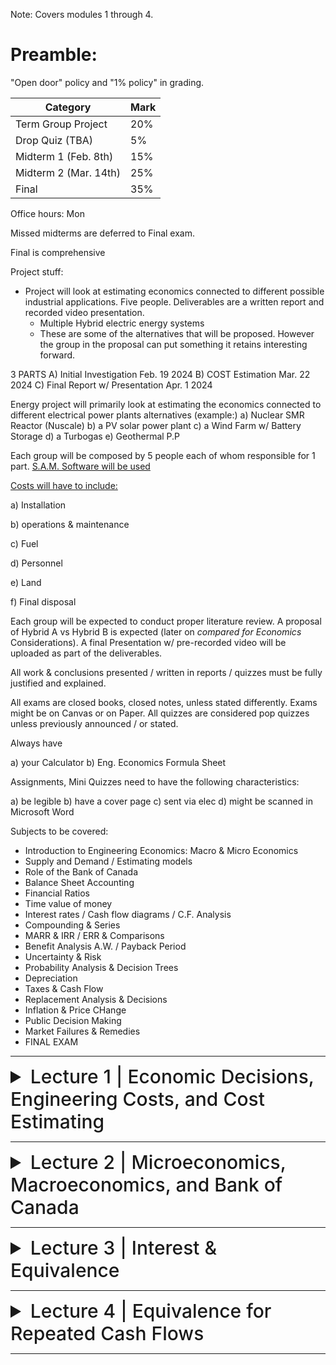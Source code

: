 Note: Covers modules 1 through 4.

# Preamble:

"Open door" policy and "1% policy" in grading.

| Category                     | Mark   |
|------------------------------|--------|
| Term Group Project           | 20%    |
| Drop Quiz (TBA)              | 5%     |
| Midterm 1 (Feb. 8th)         | 15%    |
| Midterm 2 (Mar. 14th)        | 25%    |
| Final                        | 35%    |

Office hours: Mon

Missed midterms are deferred to Final exam.

Final is comprehensive

Project stuff:

- Project will look at estimating economics connected to different possible industrial applications. Five people. Deliverables are a written report and recorded video presentation.
  - Multiple Hybrid electric energy systems
  - These are some of the alternatives that will be proposed. However the group in the proposal can put something it retains interesting forward.
 
3 PARTS
A) Initial Investigation Feb. 19 2024
B) COST Estimation Mar. 22 2024
C) Final Report w/ Presentation Apr. 1 2024

Energy project will primarily look at estimating the economics connected to different electrical power plants alternatives (example:)
a) Nuclear SMR Reactor (Nuscale)
b) a PV solar power plant
c) a Wind Farm w/ Battery Storage
d) a Turbogas
e) Geothermal P.P

Each group will be composed by 5 people each of whom responsible for 1 part. [S.A.M. Software will be used](https://sam.nrel.gov/)

<ins>Costs will have to include:</ins>

a) Installation

b) operations & maintenance

c) Fuel

d) Personnel

e) Land

f) Final disposal

Each group will be expected to conduct proper literature review. A proposal of Hybrid A vs Hybrid B is expected (later on *compared for Economics* Considerations). A final Presentation w/ pre-recorded video will be uploaded as part of the deliverables.

All work & conclusions presented / written in reports / quizzes must be fully justified and explained.

All exams are closed books, closed notes, unless stated differently. Exams might be on Canvas or on Paper. All quizzes are considered pop quizzes unless previously announced / or stated.

Always have

a) your Calculator
b) Eng. Economics Formula Sheet

Assignments, Mini Quizzes need to have the following characteristics:

a) be legible
b) have a cover page
c) sent via elec
d) might be scanned in Microsoft Word

Subjects to be covered:

- Introduction to Engineering Economics: Macro & Micro Economics
- Supply and Demand / Estimating models
- Role of the Bank of Canada
- Balance Sheet Accounting
- Financial Ratios
- Time value of money
- Interest rates / Cash flow diagrams / C.F. Analysis
- Compounding & Series
- MARR & IRR / ERR & Comparisons
- Benefit Analysis A.W. / Payback Period
- Uncertainty & Risk
- Probability Analysis & Decision Trees
- Depreciation
- Taxes & Cash Flow
- Replacement Analysis & Decisions
- Inflation & Price CHange
- Public Decision Making
- Market Failures & Remedies
- FINAL EXAM

---

<details>
  <summary style="font-size: 30px; font-weight: 500; cursor: pointer;">Lecture 1 | Economic Decisions, Engineering Costs, and Cost Estimating</summary>

# A Sea of Problems

Problems can be classified by levels of difficulty
- Simple (do not require much time or effort)
- Intermediate (primarily economic)
- Complex (mix of economic, political, and social/ethical)

# The Role of Engineering Economic Analysis

Engineering economic analysis is most suitable for intermediate problems and the economic aspects of complex problems. Such problems have the following characteristics:

1. The problem is *important* enough to justify serious thought and effort.
2. The problem can't be worked out in one's head-that is, a careful analysis *requires that we organize* the problem and all the various consequences.
3. The problem has economic aspects that are important in reaching a decision.

# The Decision-Making Process

![decision making](../static/EE_1_1.png)

## 1) Recognize the Problem - Once we are aware of the problem, we solve it as best we can

## 2) Define the goal or objective - The goal can be a grand, overall goal of a person or a firm, or it may be narrow and specific

## 3) Assemble Relevant Data - Obtaining information through market research or other data gathering is required. The time horizon of the problem (i.e. how long would it take to solve) must be assembled. A firm’s own accounting system is recognized as valuable data. Must also include financial consequences (costs and benefits):

- Market consequences
- Extra-market consequences
- Intangible consequences

## 4) Identify Feasible Alternatives
- Unless the best alternative is considered, the result will *always* be less than ideal
- Two types of alternatives are sometimes ignored:
  - Do-nothing” alternative
  - Unglamorous alternatives
- Ensure that all alternatives have been listed
- Impractical alternatives may lead to a better possibility

## 5) Select the Criteria for Determining the Best Alternative
- Define what we mean by “best” (i.e. term is variable and STC depending on problem)
- There must be at least one criterion, or a set of criteria, to evaluate which alternative is best
  - Ex. Maximum profit, minimize unemployment, create minimal disturbance to the environment, etc.

## 6) Construct a Model

The objective, relative data, feasible alternatives, and selection standards of the problem must be merged. In economic decision-making, this model is usually **mathematical.**

## 7) Predict the Outcomes for Each Alternative

To choose the best alternative, the outcomes for each alternative must be stated in a *comparable* way. 

The consequences of each alternative are usually evaluated in monetary terms, categorized by:

- Market consequences-where established market prices are available
- Extra-market consequences-no direct market prices, so priced indirectly
- Intangible consequences-valued by judgment, not monetary prices

In the short-term, costs and benefits can be considered to occur at the same time. A cash flow diagram is used to represent the timing of various costs and benefits. For longer-term problems, a common mistake is to assume that the current situation will be unchanged if the do-nothing alternative is chosen. *For example*, current profits may shrink or vanish as a result of the actions of competitors and the expectations of customers

## 8) Choose the Best Alternative

The right choice is the one that best meets the criteria after we have considered both the numerical and intangible consequences. Since intangible consequences are left out of the numerical calculations, they should be introduced into the decision-making at this point.

## 9) Audit the Results

An audit of the results is a comparison of what happened against the predictions.

Audits help *keep a project on track*, help *future estimates and assumptions*, and *provide an incentive* to give accurate estimates

# Ethics

Ethics can be described as **distinguishing right and wrong when making decisions**
- Establishing beliefs and moral obligations
- Defining values and fairness
- Determining duties and guidelines for conduct

Ethical decision-making requires:
- an understanding of the “context” of the problem,
- the possible choices, and
- the outcomes of each choice

## Ethical Dimensions in Decision-Making

In Canada, provincial and territorial associations of professional engineers are responsible for the regulation of the practice of engineering (Engineers Canada). For all engineers, difficulties arise when their actions are contrary to these written or internal codes.

## The Environment We Live In
The decision maker must ask who incurs the costs for the project and who receives the benefits. Ethical issues can be particularly difficult because there are often stakeholders with opposing viewpoints, and some of the data may be uncertain and hard to quantify.

(E.g., protecting the habitat of an endangered species versus flood-control projects that protect people, animals, and structures)

## Safety & Cost
Some of the most common and most difficult ethical dilemmas involve trade-offs between safety and cost. If a product is "too safe," it will be too expensive and it will not be used. And sometimes the cost is borne by one party and the risk by another. A balance must be struck between safety and cost.

## Emerging Issues and "Solutions"

Governments have prevented, limited, and exposed financial wrongdoing within corporations as a result of the latter breaching laws.

Globalization is an area of increasing importance within ethical considerations

## Importance of Ethics In Engineering and Engineering Economy

Mistakes can still be made even while acting ethically. The engineers' duty to speak out, within, and beyond their company is neccessary to protect the public.

# Engineering Decision Making for Current Costs
- If a decision is one where the results are known in a short period of time, it can be determined by:
  - Adding up costs and benefits between alternatives
  - Thereby, one can determine the best alternative

Example: (Tile for Plant Floor—fixed output)
- 1000 m<sup>2</sup>
- Tile A costs:
  - Purchase: $52/m<sup>2</sup>; Installation: $37,000
- Tile B costs:
  - Purchase: $63/m<sup>2</sup>; Installation: $28,000

Select Tile A to minimize cost for fixed output

![costs](../static/EE_1_2.png)

# Engineering Costs

## Fixed, Variable, Marginal, and Average Costs
- **Fixed**: Constant, unchanging costs
- **Variable**: Depends on the level of output or activity
- **Marginal**: Variable cost for one more unit
- **Average**: Total cost divided by the number of units
- **Break-even point**: The level of activity at which the total cost of providing the product, good, or service is equal to the revenue generated
- **Profit region**: Values of the variable x greater than the break-even point, where total revenue is greater than total costs
- **Loss region**: Values of the variable x less than the break-even point, where total cost is greater than total revenue

![costs](../static/EE_1_3.png)

### Problem
- A company operates a summer camp. The following cost data for a 12-week summer camp is as follows:
  - Charge per camper =$400/week
  - Variable cost per camper = $220/week
  - Fixed costs = $240,000 per summer season
  - Capacity per week = 200 campers

Determine the following:
- The total number of campers to breakeven for the season
- The profit if the camp is operated at 90% capacity
- The additional profit that can be made if a discount of $100 per week is given for another 10 campers

**a)** To break-even,

Total costs = Total revenue

240,000 + 220 (12)x = 400 (12)x

x = 240,000/ {(400 – 220)(12)} = 111 campers

**b)** 90% capacity

Number of campers = 0.90 (200) = 180

Profit = 180 (400) 12 – {240,000 + 180(12)(220) = $188,800

**c)** Additional profit = 10(12)(400 – 100) – 10(12)(220) = $9,600

- **Sunk Costs**
  - Money already spent due to a past decision
  - Should be disregarded in engineering economic analysis
- **Opportunity Costs**
  - The costs associated with a resource being used for an alternate task
  - Sometimes referred to as "forgone opportunity costs"
  - "An opportunity cost is the benefit that is forgone by engaging a business resource in a chosen activity instead of engaging that same resource in a forgone activity."
- **Recurring and Non-Recurring Costs**
  - Recurring: A cost that reoccurs at regular intervals
  - Non-recurring : One-of-a-kind cost recurring at irregular intervals
- **Incremental Costs**
  - Incremental: Cost differences between alternatives
- **Cash Costs versus Book Costs**
  - Cash costs: require a cash transaction out of one person’s pocket into the pocket of someone else
  - Book costs are recorded but are not transactions
    - Do not represent cash flows, thus are not included in engineering economic analysis
- **Life-Cycle Costs**
  - Designing products, goods, and services with a full and explicit recognition of the associated costs over their life cycles
  - Two key concepts:
    - The later a design change is made, the higher the cost
    - Decisions made early in the life cycle tend to “lock in” costs that will be incurred later

![life-cycle costs](../static/EE_1_4.png)

# Cost Estimating

**Types of Estimates**

- Rough Estimates
  - Quick/easy, high-level estimates where accuracy varies widely (accuracy of −30% to +60%)
- Budget Estimates
  - Used for budgeting projects where the accuracy is better than a rough estimate due to the extra effort used to make a determination (accuracy of −15% to +20%)
- Detailed Estimates
  - Estimates made from detailed designs using quantitative models and vendor quotes. High level of accuracy (accuracy of −3% to +5%)

**Difficulties in Estimation**

- One-of-a-Kind Estimates
  - First-run projects and projects that have never been done before
- Time and Effort Available
  - Human resources and time available for making estimates
 
## Estimating Models

- Per-Unit Model
  - Uses a per-unit factor (e.g., cost per square ft)
- Segmenting Model
  - “Divide and conquer” approach
  - Individual and component estimates are added together
- Cost Indexes
  - Historical change in costs as a ration relationship

![equations](../static/EE_1_5.png)

- Power-Sizing Model
  - Used to “scale up” or “scale down” known costs

![equations](../static/EE_1_6.png)

Where x is the power-sizing component
- x = 1.0 shows a linear power sizing component
- x < 1.0 shows the “economies” of scale
  - i.e., the more you buy, the cheaper per unit
- x > 1.0 shows a “diseconomies” of scale

- Triangulation
  - Approaching the estimate using different sources of data or different quantitative models to confirm the value initially calculated
- Improvement and the Learning Curve
  - A percentage or rate at which output is increased due to repetition
  
𝑇<sub>𝑁</sub> = 𝑇<sub>𝑖𝑛𝑖𝑡𝑖𝑎𝑙</sub> × 𝑁<sup>𝑏</sup>

- 𝑇<sub>𝑁</sub> = time required for Nth unit of production
- 𝑇<sub>𝑖𝑛𝑖𝑡𝑖𝑎𝑙</sub> = time required for the first unit of production
- 𝑁 = number of completed units
- 𝑏 = learning curve exponent

![equations](../static/EE_1_7.png)

• The Learning Curve: Problem
• In a complex assembly operation, it is found the learning curve rate is
70%. The standard time of 3 minutes per assembly is reached after the
110th unit.
• Calculate the time required for the very first unit.
• Calculate the time required for the 200th unit.

![solution](../static/EE_1_8.png)

## Estimating Benefits

Economic analysis often requires considering the benefits as well as the costs.

- Many of the same methods used to calculate costs can be used to calculate benefits
- Benefits are typically in the future, which sometimes makes them more difficult to estimate

# Cash Flow Diagrams
- Drawing a Cash Flow Diagram
- The Cash Flow Diagram (CFD) shows when all cash flows occur
- Look at Figure 1-7 and the $100 positive cash flow at the end of Period 2
- In a CFD, the end of Period N is always the same time as the beginning of Period N+1

![cashflowdiagram](../static/EE_1_9_1.png)

![cashflowdiagram](../static/EE_1_9_2.png)

## Categories of Cash Flow
- First cost: Expense of building or of buying and installing
- Operations and maintenance (O&M): Annual expense, such as electricity, labor, and minor repairs
- Salvage value: Receipt at project termination for sale or transfer of the equipment (can be a salvage cost)
- Revenues: Annual receipts due to sale of products or services
- Overhaul: Major capital expenditure that occurs during the life of the asset

</details>

---

<details>
  <summary style="font-size: 30px; font-weight: 500; cursor: pointer;">Lecture 2 | Microeconomics, Macroeconomics, and Bank of Canada</summary>

# Outline
- Differentiate between Microeconomics and Macroeconomics
- Learn the main principles of Microeconomics and Macroeconomics
- Understand the laws of supply and demand, price elasticity, utility theory
- Understand the role of Bank of Canada

# Macroeconomics vs. Microeconomics
| **MICROECONOMIC QUESTIONS** | **MACROECONOMIC QUESTIONS** |
|-------------------------|-------------------------|
| Go to business school or take a job? | How many people are employed in the economy as a whole? |
| What determines the salary offered by Citibank to John Smith, a new Columbia MBA? | What determines the overall salary levels paid to workers in a given year? |
| What determines the cost to a university or college of offering a new course? | What determines the overall level of prices in the economy as a whole? |
| What government policies should be adopted to make it easier for low-income students to attend college? | What government policies should be adopted to promote full employment and growth in the economy as a whole? |
| What determines whether Citibank opens a new office in Shanghai? | What determines the overall trade in goods, services and financial assets between the U.S. and the rest of the world? |

- Microeconomics focuses on how decisions are made by individuals and firms and the consequences of those decisions.
  - Example: How much it would cost for a university or college to offer a new course ─ the cost of the instructor’s salary, the classroom facilities, the class materials, and so on. Having determined the cost, the school can then decide whether or not to offer the course by weighing the costs and benefits.
- Macroeconomics examines the aggregate behavior of the economy (i.e. how the actions of all the individuals and firms in the economy interact to produce a particular level of economic performance as a whole).
  - Example: Overall level of prices in the economy (how high or how low they are relative to prices last year) rather than the price of a particular good or service.

# Microeconomics – Main Concepts
- Scarcity and rivalry
- Supply, demand and equilibrium
- Price elasticity
- Incentives and behaviors
- Utility theory
- Production theory
- Law of diminishing returns
- Law of increasing returns to scale
- Economic shortage and surplus
- Principle of comparative advantage
- Production possibilities
- Profit

## Individual Choice: The Core of Economics
- A resource is anything that can be used to produce something else.
  - Ex.: Land, labor, physical capital, human capital
- Resources are scarce—the quantity available isn’t large enough to satisfy all productive uses.
  - Ex.: Petroleum, lumber, intelligence
- Individual choice is the decision by an individual about what to do, which necessarily involves a decision about what not to do.
- Principles behind the individual choices include the following:
  - Resources are scarce.
  - The real cost of something is what you must give up to get it.
  - “How much?” is a decision at the margin.
  - People usually take advantage of opportunities to make themselves better off.

# Supply, Demand and Equilibrium
- The law of demand states that quantity purchased varies inversely with price. In other words, the higher the price, the lower the quantity demanded.
- The law of supply says that as the price of an item goes up, suppliers will attempt to maximize their profits by increasing the number of items for sale.
- Focuses on supply and demand as the driving forces behind the production, pricing, and consumption of goods and services.
- Consumers and producers of a good vary the price and quantity of the good traded between them until price hits an
- **equilibrium point**: total quantity of the goods demanded = total quantity of the goods supplied

![s&d](../static/EE_2_1_1.png)

![s&d](../static/EE_2_1_2.png)

![s&d](../static/EE_2_1_3.png)

## Price Elasticity of Demand
- An economic measure of the change in the quantity demanded or purchased of a product in relation to its price change.

Price Elasticity of Demand = % Change in Quantity Demanded / % Change in Price

- Price Elasticity of Demand < 1  => inelastic
  - e.g. oil, cigarettes
- Price Elasticity of Demand > 1  => elastic
  -  e.g. restaurant meals

![price elasticity demand](../static/EE_2_2_1.png)

## Price Elasticity of Supply
- An economic measure of the responsiveness to the supply of a good or service after a change in its market price. The supply of a good will increase when its price rises and will decrease when its price decreases.

Price Elasticity of Supply = % Change in Quantity Supply / % Change in Price

- Price Elasticity of Supply < 1  => inelastic
- Price Elasticity of Supply > 1  => elastic

![price elasticity supply](../static/EE_2_2_2.png)

# Incentives and Behaviors
- Focuses on situations that motivate individuals or firms to behave in a certain way. Has two types:
  - Positive incentives
    - E.g., rewards and payments, social status, etc.
  - Disincentives or negative incentive
    - Fines and taxes
  - Incentives could backfire.
    - Paying people to donate blood.
    - Fining people if they are late to pick up their children from day-care.

## Utility Theory
Consumers will choose to purchase goods that will maximize their “utility,” depending on how much money they have available to spend.
- Usefulness, worth, values, benefit, satisfaction or happiness.

![law of increasing/decreasing](../static/EE_2_3.png)

# Macroeconomics – Main Concepts
- Circular Flow of Income
- Gross Domestic Product
- Measuring growth
- Unemployment
- Prices and inflation
- Aggregate demand and supply
- Labor productivity
- Recessions and expansions
- Macroeconomic policies


![circular flow model](../static/EE_2_4.png)


## Macroeconomics vs. Microeconomics
In macroeconomics, the behavior of the whole macroeconomy is, indeed, greater than the sum of individual actions and market outcomes.
- Example: **Paradox of thrift**: when families and businesses are worried about the possibility of economic hard times, they prepare by cutting their spending.
- This reduction in spending depresses the economy as consumers spend less and businesses react by laying off workers.
- As a result, families and businesses may end up worse off than if they hadn’t tried to act responsibly by cutting their spending.

Economic activity is measured using Gross Domestic Product (GDP). **Gross Domestic Product** is the market value of the final goods and services produced in a country during a given period.

## Macroeconomics: Theory and Policy
- In a **self-regulating economy**, problems such as unemployment are **resolved without government intervention**, through the working of the **invisible hand**.
- According to **Keynesian economics**, economic slumps are caused by inadequate spending and they can be mitigated by government intervention.
- **Monetary policy** uses changes in the quantity of money to alter interest rates and affect overall spending.
- **Fiscal policy** uses changes in government spending and taxes to affect overall spending.

# The Business Cycle
- The **business cycle** is the short-run alternation between economic downturns and economic upturns.
- A **depression** is a very deep and prolonged downturn.
- **Recessions** are periods of economic downturns when output and employment are falling.
- **Expansions**, sometimes called recoveries, are periods of economic upturns when output and employment are rising.
- The point at which the economy turns from expansion to recession is a **business-cycle peak**.
- The point at which the economy turns from recession to expansion is a **business-cycle trough**.

![business cycle](../static/EE_2_5_1.png)

![recessions + expansions](../static/EE_2_5_2.png)

![canada unemployment rate](../static/EE_2_5_3.png)

![us unemployment rate](../static/EE_2_5_4.png)

## Taming the Business Cycle
- Policy efforts undertaken to reduce the severity of recessions are called **stabilization policy**.
- One type of stabilization policy is **monetary policy**: changes in the quantity of money or the interest rate.
- The second type of stabilization policy is **fiscal policy**: changes in tax policy or government spending, or both.

## Central Banks
- A central bank is a financial institution that is responsible for overseeing the monetary system and policy of a nation or group of nations, regulating its money supply, and setting interest rates.
- Central banks enact monetary policy, by easing or tightening the money supply and availability of credit, central banks seek to keep a nation's economy on an even keel.
- A central bank sets requirements for the banking industry, such as the amount of cash reserves banks must maintain vis-à-vis their deposits. A central bank can be a lender of last resort to troubled financial institutions and even governments.
- The critical feature of a central bank—distinguishing it from commercial banks—is its legal monopoly status, which gives it the privilege to issue banknotes and cash. Private commercial banks are only permitted to issue demand liabilities, such as checking deposits.

### The Bank of Canada:
Main areas of responsibility
- The Bank of Canada is the nation's central bank. Its principal role is "to promote the economic and financial welfare of Canada"
- Monetary policy: The Bank influences the supply of money circulating in the economy, using its monetary policy framework to keep inflation low and stable.
- Financial system: The Bank promotes safe, sound and efficient financial systems, within Canada and internationally, and conducts transactions in financial markets in support of these objectives.
- Currency: The Bank designs, issues and distributes Canada’s bank notes.
- Funds management: The Bank is the "fiscal agent" for the Government of Canada, managing its public debt programs and foreign exchange reserves.
- Retail payments supervision: Under the Retail Payment Activities Act, the Bank will be responsible for supervising payment service providers.
</details>

---

<details>
  <summary style="font-size: 30px; font-weight: 500; cursor: pointer;">Lecture 3 | Interest & Equivalence</summary>

# The Role of Accounting
- Engineering economy focuses on the financial aspects of projects, whereas accounting focuses on the financial aspects of firms
- Three functions within businesses:
    1) Engineering economics: Analyzes economic impact of alternatives and projects over their life cycles
    2) Accounting: Determines the dollar impact of past decisions, reports on the economic viability of a unit or firm, and evaluates potential funding sources
    3) Management: Allocates available investment funds to projects, evaluates unit and firm performance, allocates resources, and selects and directs personnel
 
## Accounting for Business Transactions
- A business transaction involves two parties and the exchange of dollars (or the promise of dollars) for a product or service
  - Accounting functions:
    - Records, analyzes, and reports on transactions
    - Summarizes and analyzes financial data
    - Provides data for general accounting and cost accounting

# Primary Accounting Statements
- Balance sheet:
  - A firm’s financial condition at a specific time
  - Lists a firm’s assets, liabilities, and equity
- Income statement:
  - A firm’s performance over a period of time

## Balance Sheet

![balance sheet](../static/EE_3_1.png)

- Assets: Owned by the firm and have monetary value
- Liabilities: Dollar claims against the firm
  - Short-term (current): Due within one year
  - Long-term: Longer due dates (mortgages, bonds, loans, etc.)
- Equity (or net worth): represents funding from the firm and its owners (the shareholders)
  - At any point in time the difference between the total worth minus what is owed
- Fundamental accounting equation:
  - Assets = Liabilities + Equity
 
### Accounting

- For Engineered Industries
  - Total assets are $13,815,000
  - Total current and long-term liabilities are $2,180,000 and $1,200,000, respectively
  - Total equity is $10,435,000

- Fundamental accounting equation:
  - Assets = Liabilities + Equity
  - $13,815,000 = $3,380,000 + $10,435,000

- Working Capital
  - Working capital = Current assets – Current liabilities
  - For Engineered Industries, there would be $8,770,000 − $2,180,000 = $6,590,000 available in working capital

- Financial Ratios Derived from Balance Sheet Data
  - Firm’s health can be evaluated through ratios of quantities on the balance sheet
  - Current ratio = Current assets/Current liabilities
    - Shows the ability of a firm to cover current liabilities
    - Historically, firms have aimed to be at or above a ratio of 2.0
      - The current ratio is above 2 **(8,770,000/2,180,000 = 4.02)**

  - Acid-test ratio (or quick ratio) = Quick assets/Total current liabilities
    - With ~90 days
    - Shows the ability of a firm to pay debt quickly
    - Current inventories are excluded from quick assets due to the time required to sell them
    - Above 1
      - The acid-test ratio is well above 1 **[(1,940,000 + 950,000 + 4,100,000)/2,180,000 = 3.21]**

## Income statement

![income statement](../static/EE_3_2.png)

- Also known as the profit and loss statement
- Summarizes the firm’s revenues and expenses over a period of time (month, quarter, year, etc.)
- Used to evaluate revenue and expenses that occur in the interval between consecutive balance sheet statements
- The income statement reports the firm’s net income (profit) or loss by subtracting expenses from revenues
- Revenues − Expenses = Net profit (Loss)
- If revenues minus expenses is positive, there has been a profit; if it is negative, a loss has occurred

### Accounting

- For Engineered Industries
- Total revenues = $18,350,000
- Total expenses = $17,230,000
- **Net income = Revenues - Expenses**
  = $18,350,000 - $17,230,000
  = $1,120,000 before taxes
($730,000 after taxes)

- Financial Ratios Derived from Balance Sheet Data
- **Net Profit Ratio = Net profit/Net sales revenue**
  - Indicates cost efficiency of operations and firm’s ability to convert sales into profits
  - Net sales revenue equals sales minus returns and allowances
    - For Engineered Industries, the net profit ratio is **730,000/18,030,000 = 0.040 = 4.0%**
      
- **Interest Coverage Ratio = Total Income/Interest Payments**
  - Indicates how much revenue must drop to affect the firm’s ability to finance its debt
  - It should be at least 3.0 for industrial firms
  - Total income is total revenues minus all expenses except interest payments
    - Engineered Industries has an interest coverage ratio of **(18,350,000 − 17,110,000)/120,000 = 10.3**

- Linking the Balance Sheet, Income Statement, and Capital Transactions
  - There are many links between the balance sheet, income statement, and cash flows that make up business transactions
  - For engineering economic analysis, the following links are the most important:
    - Overall profit or loss (income statement) and the starting and ending equity (balance sheets)
    - Acquisition of capital assets
    - Depreciation of capital assets

- Linking the Balance Sheet, Income Statement, and Capital Transactions, cont’d
  - The overall profit or loss during the year (shown on the income statement) is reflected in the change in retained earnings (RE) between the balance sheets at the beginning and end of the year
  - To find the change in retained earnings (RE), one must also subtract any dividends distributed to the owners and add the value of any new capital stock sold
  - Change in Retained Earnings (RE):
    - **RE<sub>end</sub> = RE<sub>beg</sub> + Net Income(or Loss) + New Stock – Dividends**

![example](../static/EE_3_3.png)

- Cost accounting: Used to develop product costs, determine the mix of labour, materials, and other costs in a production setting, and to evaluate outsourcing and subcontracting possibilities

![traditional cost accounting](../static/EE_3_4.png)

- **Direct and Indirect Costs**
  - Costs incurred to produce a product or service are traditionally classified as either direct or indirect (overhead)
  - **Direct costs**: Activities directly associated with the final product or service produced (e.g., materials, labour, etc.)
  - **Indirect costs**: Costs not easily linked directly to individual products or services (e.g., machine depreciation, management/sales/administration costs, etc.)

## Indirect Cost Allocation
- Indirect costs are sometimes allocated across projects through “absorption costing”
- Allocating overhead costs based on factors (burden vehicle), such as:
1. number of direct-labour costs each project has
2. direct-labour hours
3. direct-material cost
4. total direct cost

## Other Problems to Watch For
- Centralized accounting systems have often been accused by project managers of being too slow or “untimely”
- If an organization establishes numerous files and systems so that stakeholders have the timely data they need, the level of accuracy in one or all systems may be low
  - Analysts making cost estimates will have to consider other internal data sources.
- Inventory or land valued too low because its based on acquisition cost
- Capital equipment being valued too high or too low depending on the depreciation methods and company policy

</details>

---

<details>
  <summary style="font-size: 30px; font-weight: 500; cursor: pointer;">Lecture 4 | Equivalence for Repeated Cash Flows</summary>

# Computing Cash Flows
- We describe the benefits and costs as receipts (cash flowing in) and disbursements (cash flowing out) at different points in time
- The foundation of engineering economic analysis are techniques for comparing the value of money at different dates

## Time Value of Money
- When monetary consequences of an alternative occur in a considerable period, we cannot simply add up the various sums of money
- Money
  - It has value over time
  - It is a valuable asset that people are willing to pay to have it available to use
  - It can be rented in roughly the same way that an apartment is rented
    - The charge is called interest instead of rent
    - Our preference for having money now rather than money in the future differs from person to person
      - The preference for having money now rather than later has nothing to do with inflation
    - The bank expresses the time value it puts on money by publishing its interest rate

### Simple Interest
- Interest that is computed only on the original sum and not on accrued interest
  - **Total interest earned = P × i × n = Pin**
    - Where: P = present sum, i = interest rate/period, and n = # of time periods (e.g. years)
  - **Total money after n periods (F) = P + Pin or F = P(1+in)**
    - Where: F = future sum
     
![simple interest ex](../static/EE_4.1.png)

### Compound Interest
- In practice, interest is determined using the compound interest method.
- Simple interest is normally not used unless specifically stated otherwise
- Interest is calculated on the accumulated amount and not simply on the original amount
  - Interest on top of interest

Below, consider a $25,000 loan at 10%/year

| Year "n" | Total in Year "n" | Interest accumulated at end of year "n" | Amount accumulated at end of year "n" |
|-|-|-|-|
| 1 | $25,000 | $2,500 | $27,500 |
| 2 | $27,500 | $2,750 | $30,250 |
| 3 | $30,250 | $3,025 | $33,275 |
| 4 | $33,275 | $3,327.50 | $36,602.50 |

## Repaying a Debt
- There are many ways in which debts are repaid, including the following three plans:
1. Constant principal
2. Interest only
3. Constant payments

# Equivalence
- Equivalence with respect to the “time value of money” implies that a sum of money in one time period may have the same “value” to a different sum in another time period with respect to an interest rate.
  - Example:
    - $1000 now is equivalent to:
      - $1100 one year from now at 10% per year
      - $1050 one year from now at 5% per year
      - $1210 two years from now at 10% per year
      - $1102 two years from now at 5% per year

- Equivalence is dependent on interest rate.
- Equivalence is useful when:
  - There are cash flows (positive and/or negative) over “n” time periods that need to be compared
  - There are alternative comparisons of multiple cash flows
    - Alternative projects with cash flows over “n” time periods


## Single-Payment Compound Interest

### Formulas
- Notation:
- i = interest rate per interest period
- n = number of interest periods
- P = a present sum of money
- F = a future sum of money at the end of the nth interest period, which is equivalent to P at the interest rate i

Assuming interest rate (n) is in years,

  After one year, the future amount at the end of year one would be
  **F = P(1 + i)**

  After two years, the future amount at the end of year two, including the additional interest from year one, would be
  **F = P(1 + i) + iP(1 + i)**

  Equivalent to:
  **F = P(1 + i)(1 + i)** or **P(1 + i)<sup>2</sup>**

  Generalizing:
  **F = P(1 + i)<sup>n</sup>**

### Simple and Compound Interest: Problem

How much more would you owe at the end of 4 years using:
- simple interest at 9% per year or
- compound interest at 9% per year

if you borrowed $150,000 now?

### Solution

_Simple Interest_

F = P + Pin = 150,000 + 150,000(0.09)(4)

F = $204,000

_Compound Interest_

F = P(1 + i)<sup>n</sup>

F = 150,000(1.09)<sup>4</sup>

F = $211,737.24

211,737.24 – 204,000 = $7737.24

You would owe **$7737.24** more with a compound interest arrangement.

![simple interest ex](../static/EE_4.2.png)

![simple interest ex](../static/EE_4.3.png)

![simple interest ex](../static/EE_4.4.png)

![simple interest ex](../static/EE_4.5.png)

# Nominal and Effective Interest
- When specifying an interest rate, we implicitly mention two time periods
- We pay an interest rate of i per time_period1, compounded every time_period2
- Effective interest rate: when these time periods are both the same
- Nominal interest rate: when the two time periods don’t match

## Interest Rate Statements
The terms ‘nominal’ and ‘effective’ enter into consideration when the interest period is less than one year.

**New time-based definitions to understand and remember:**

- Interest period (t) – period of time over which interest is expressed.
  - For example, 1% per month.
- Compounding period (CP) – Shortest time unit over which interest is charged or earned.
  - For example,10% per year compounded monthly.
- Compounding frequency (m) – Number of times compounding occurs within the interest period t

## Understanding Interest Rate Terminology
- A nominal interest rate (r) is obtained by multiplying an interest rate that is expressed over a short time period by the number of compounding periods in a longer time period: That is:
  - r = interest rate per period x number of compounding periods
    - Example: If i = 1% per month, nominal rate per year is
    - r = (1)(12) = 12% per year)
      
- Effective interest rates (i) take compounding into account (effective rates can be obtained from nominal rates via a formula to be discussed later).

IMPORTANT: **Nominal interest rates** are essentially **simple interest rates**. Therefore, they **can never be used in interest formulas**. **Effective rates** must **always be used hereafter in all interest formulas**.

![More About Interest Rate Technology](../static/EE_4.6.png)

## Effective Annual Interest Rates

Nominal rates are converted into effective annual rates via the equation:
𝒊<sub>𝒂</sub> = (𝟏 + 𝒓/𝒎)<sup>𝒎</sup> − 𝟏
𝒊<sub>𝒂</sub> = (𝟏 + 𝒊)<sup>𝒎</sup> − 𝟏

where 
- i<sub>a</sub> = effective annual interest rate
- i = effective rate for one compounding period
- m = number times interest is compounded per year
  - Example: For a nominal interest rate of 12% per year, determine the nominal and effective rates per year for (a) quarterly, and (b) monthly compounding
  - Solution:
    - (a) Nominal r / year = 12% per year
          Nominal r / quarter = 12/4 = 3.0% per quarter
          Effective i / year = (1 + 0.03)4 − 1 = 12.55% per year
    - (b) Nominal r /month = 12/12 = 1.0% per month
          Effective i / year = (1 + 0.01)12 − 1 = 12.68% per year

# Continuous Compounding
- The number of compounding periods depends on the number of subdivisions.
- A nominal interest rate of 12%/year compounded:
  - m = 1: yearly (equals 12% effective yearly)
  - m = 2: semi-annually (equals 12.360% effective yearly)
  - m = 4: quarterly (equals 12.551% effective yearly)
  - m = 52: weekly (equals 12.734% effective yearly)
  - m = 365: daily (equals 12.747% effective yearly)
  - m = 525600: hourly (equals 12.749% effective yearly)
- Note: we are approaching a limit!
- For infinite compounding periods (continuously compounded):
  - 𝑖_𝑎=(𝑒𝑟)−1
  
- To find compound amount and present worth for continuous compounding and a single payment, we write:
- Compound amount F = P(ern) = P[F/P, r, n]
- Present worth P = F(e−rn) = F[P/F, r, n]
- Square brackets around the factors denote continuous compounding.

## Equivalence and Sustainability
- The formulas and methods we use give reasonable results when applied to time spans of less than a century, but can be misleading when applied to longer time periods
- Many of the problems humanity currently faces require us to plan on a time scale of centuries or longer

</details>

---
